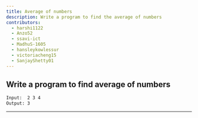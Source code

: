 ```yaml
---
title: Average of numbers
description: Write a program to find the average of numbers
contributors:
  - harshi1122
  - Anzo52
  - ssavi-ict
  - MadhuS-1605
  - hansleykowlessur
  - victoriacheng15
  - SanjayShetty01
---
```


## Write a program to find average of numbers

```txt
Input:  2 3 4
Output: 3
```

---
